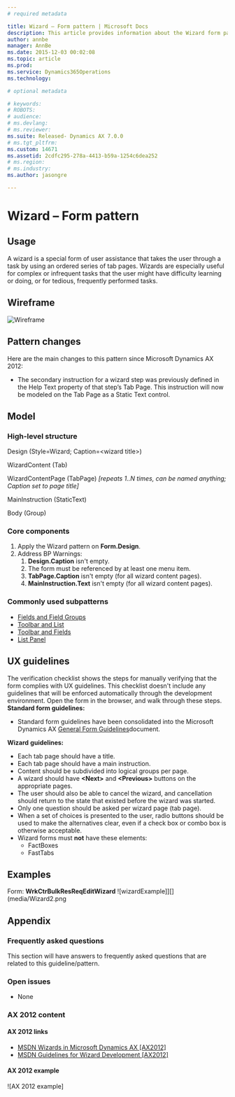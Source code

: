```yaml
---
# required metadata

title: Wizard – Form pattern | Microsoft Docs
description: This article provides information about the Wizard form pattern. A wizard is a special form of user assistance that takes the user through a task by using an ordered series of tab pages.
author: annbe
manager: AnnBe
ms.date: 2015-12-03 00:02:08
ms.topic: article
ms.prod: 
ms.service: Dynamics365Operations
ms.technology: 

# optional metadata

# keywords: 
# ROBOTS: 
# audience: 
# ms.devlang: 
# ms.reviewer: 
ms.suite: Released- Dynamics AX 7.0.0
# ms.tgt_pltfrm: 
ms.custom: 14671
ms.assetid: 2cdfc295-278a-4413-b59a-1254c6dea252
# ms.region: 
# ms.industry: 
ms.author: jasongre

---
```


# Wizard – Form pattern

Usage
-----

A wizard is a special form of user assistance that takes the user through a task by using an ordered series of tab pages. Wizards are especially useful for complex or infrequent tasks that the user might have difficulty learning or doing, or for tedious, frequently performed tasks.

## Wireframe
![Wireframe](media/Wizard1-1024x574.png)

## Pattern changes
Here are the main changes to this pattern since Microsoft Dynamics AX 2012:

-   The secondary instruction for a wizard step was previously defined in the Help Text property of that step’s Tab Page. This instruction will now be modeled on the Tab Page as a Static Text control.

## Model
### High-level structure

Design (Style=Wizard; Caption=&lt;wizard title&gt;)

WizardContent (Tab)

WizardContentPage (TabPage) *\[repeats 1..N times, can be named anything; Caption set to page title\]*

MainInstruction (StaticText)

Body (Group)

### Core components

1.  Apply the Wizard pattern on **Form.Design**.
2.  Address BP Warnings:
    1.  **Design.Caption** isn't empty.
    2.  The form must be referenced by at least one menu item.
    3.  **TabPage.Caption** isn't empty (for all wizard content pages).
    4.  **MainInstruction.Text** isn't empty (for all wizard content pages).

### Commonly used subpatterns

-   [Fields and Field Groups](http://ax.help.dynamics.com/en/wiki/fields-and-field-groups-subpattern/)
-   [Toolbar and List](http://ax.help.dynamics.com/en/wiki/toolbar-and-list-subpattern/)
-   [Toolbar and Fields](http://ax.help.dynamics.com/en/wiki/toolbar-and-fields-subpattern/)
-   [List Panel](http://ax.help.dynamics.com/en/wiki/list-panel-subpattern/)

## UX guidelines
The verification checklist shows the steps for manually verifying that the form complies with UX guidelines. This checklist doesn't include any guidelines that will be enforced automatically through the development environment. Open the form in the browser, and walk through these steps. **Standard form guidelines:**

-   Standard form guidelines have been consolidated into the Microsoft Dynamics AX [General Form Guidelines](http://ax.help.dynamics.com/en/wiki/general-form-guidelines/)document.

**Wizard** **guidelines:**

-   Each tab page should have a title.
-   Each tab page should have a main instruction.
-   Content should be subdivided into logical groups per page.
-   A wizard should have **&lt;Next&gt;** and **&lt;Previous&gt;** buttons on the appropriate pages.
-   The user should also be able to cancel the wizard, and cancellation should return to the state that existed before the wizard was started.
-   Only one question should be asked per wizard page (tab page).
-   When a set of choices is presented to the user, radio buttons should be used to make the alternatives clear, even if a check box or combo box is otherwise acceptable.
-   Wizard forms must **not** have these elements:
    -   FactBoxes
    -   FastTabs

## Examples
Form: **WrkCtrBulkResReqEditWizard** ![wizardExample]][](media/Wizard2.png

## Appendix
### Frequently asked questions

This section will have answers to frequently asked questions that are related to this guideline/pattern.

### Open issues

-   None

### AX 2012 content

#### AX 2012 links

-   [MSDN Wizards in Microsoft Dynamics AX \[AX2012\]](http://msdn.microsoft.com/en-us/library/aa622644.aspx)
-   [MSDN Guidelines for Wizard Development \[AX2012\]](http://msdn.microsoft.com/EN-US/library/aa853845.aspx)

#### AX 2012 example

![AX 2012 example]

